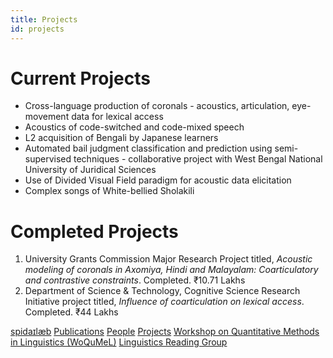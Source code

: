 ```yaml
---
title: Projects
id: projects
---
```


# Current Projects
- Cross-language production of coronals - acoustics, articulation, eye-movement data for lexical access
- Acoustics of code-switched and code-mixed speech
- L2 acquisition of Bengali by Japanese learners
- Automated bail judgment classification and prediction using semi-supervised techniques - collaborative project with West Bengal National University of Juridical Sciences
- Use of Divided Visual Field paradigm for acoustic data elicitation
- Complex songs of White-bellied Sholakili 

# Completed Projects
1. University Grants Commission Major Research Project titled, *Acoustic modeling of coronals in Axomiya, Hindi and Malayalam: Coarticulatory and contrastive constraints*. Completed. ₹10.71 Lakhs
2. Department of Science & Technology, Cognitive Science Research Initiative project titled, *Influence of coarticulation on lexical access*. Completed. ₹44 Lakhs
<!--3. Department of Science & Technology & MHRD, IMPacting Research, INnovation and Technology (IMPRINT) Project titled *Grapheme sequence, visual, and articulatory complexity in Indian languages:
Towards a unified model for quantifying reading complexity for primary school textbooks*. Starting 2018 October. ₹133 Lakhs-->

[spidaɪlæb](index.md) [Publications](pubs.md) [People](people.md) [Projects](projects.md) [Workshop on Quantitative Methods in Linguistics (WoQuMeL)](summ_wkshp.md) [Linguistics Reading Group](rg.md)

<!-- [#KnowCoDA](KnowCoDA.md) -->